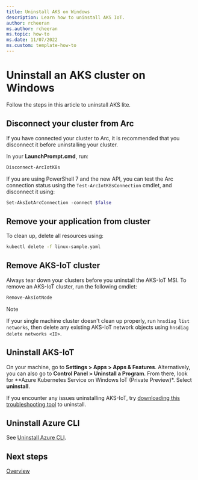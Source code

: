 ```yaml
---
title: Uninstall AKS on Windows
description: Learn how to uninstall AKS IoT. 
author: rcheeran
ms.author: rcheeran
ms.topic: how-to
ms.date: 11/07/2022
ms.custom: template-how-to
---
```


# Uninstall an AKS cluster on Windows

Follow the steps in this article to uninstall AKS lite.

## Disconnect your cluster from Arc

If you have connected your cluster to Arc, it is recommended that you disconnect it before uninstalling your cluster.

In your **LaunchPrompt.cmd**, run:

```powershell
Disconnect-ArcIotK8s
```

If you are using PowerShell 7 and the new API, you can test the Arc connection status using the `Test-ArcIotK8sConnection` cmdlet, and disconnect it using:

```powershell
Set-AksIotArcConnection -connect $false
```

## Remove your application from cluster

To clean up, delete all resources using:

```bash
kubectl delete -f linux-sample.yaml
```

## Remove AKS-IoT cluster

Always tear down your clusters before you uninstall the AKS-IoT MSI. To remove an AKS-IoT cluster, run the following cmdlet:

```powershell
Remove-AksIotNode
```

> [!NOTE]
> If your single machine cluster doesn't clean up properly, run `hnsdiag list networks`, then delete any existing AKS-IoT network objects using `hnsdiag delete networks <ID>`.

## Uninstall AKS-IoT

On your machine, go to **Settings > Apps > Apps & Features**. Alternatively, you can also go to **Control Panel > Uninstall a Program**. From there, look for **Azure Kubernetes Service on Windows IoT (Private Preview)*. Select **uninstall**.

If you encounter any issues uninstalling AKS-IoT, try [downloading this troubleshooting tool](https://support.microsoft.com/topic/fix-problems-that-block-programs-from-being-installed-or-removed-cca7d1b6-65a9-3d98-426b-e9f927e1eb4d) to uninstall.

## Uninstall Azure CLI

See [Uninstall Azure CLI](/cli/azure/install-azure-cli-windows&tabs=azure-powershell#uninstall).

## Next steps

[Overview](aks-lite-overview.md)
